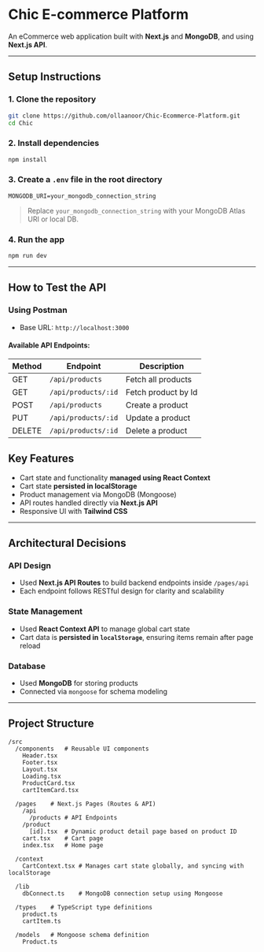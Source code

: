 # Chic E-commerce Platform

An eCommerce web application built with **Next.js** and **MongoDB**, and using **Next.js API**.

---

## Setup Instructions

### 1. Clone the repository

```bash
git clone https://github.com/ollaanoor/Chic-Ecommerce-Platform.git
cd Chic
```

### 2. Install dependencies

```bash
npm install
```

### 3. Create a `.env` file in the root directory

```env
MONGODB_URI=your_mongodb_connection_string
```

> Replace `your_mongodb_connection_string` with your MongoDB Atlas URI or local DB.

### 4. Run the app

```bash
npm run dev
```

---

## How to Test the API

### Using Postman

- Base URL: `http://localhost:3000`

#### Available API Endpoints:

| Method | Endpoint            | Description         |
| ------ | ------------------- | ------------------- |
| GET    | `/api/products`     | Fetch all products  |
| GET    | `/api/products/:id` | Fetch product by Id |
| POST   | `/api/products`     | Create a product    |
| PUT    | `/api/products/:id` | Update a product    |
| DELETE | `/api/products/:id` | Delete a product    |

## Key Features

- Cart state and functionality **managed using React Context**
- Cart state **persisted in localStorage**
- Product management via MongoDB (Mongoose)
- API routes handled directly via **Next.js API**
- Responsive UI with **Tailwind CSS**

---

## Architectural Decisions

### API Design

- Used **Next.js API Routes** to build backend endpoints inside `/pages/api`
- Each endpoint follows RESTful design for clarity and scalability

### State Management

- Used **React Context API** to manage global cart state
- Cart data is **persisted in `localStorage`**, ensuring items remain after page reload

### Database

- Used **MongoDB** for storing products
- Connected via `mongoose` for schema modeling

---

## Project Structure

```
/src
  /components   # Reusable UI components
    Header.tsx
    Footer.tsx
    Layout.tsx
    Loading.tsx
    ProductCard.tsx
    cartItemCard.tsx

  /pages    # Next.js Pages (Routes & API)
    /api
      /products # API Endpoints
    /product
      [id].tsx  # Dynamic product detail page based on product ID
    cart.tsx    # Cart page
    index.tsx   # Home page

  /context
    CartContext.tsx # Manages cart state globally, and syncing with localStorage

  /lib
    dbConnect.ts    # MongoDB connection setup using Mongoose

  /types    # TypeScript type definitions
    product.ts
    cartItem.ts

  /models   # Mongoose schema definition
    Product.ts
```
